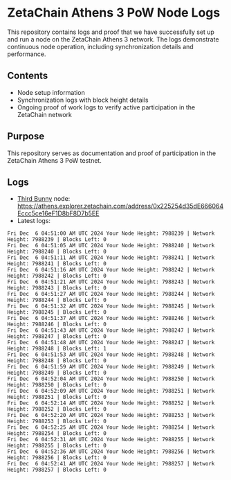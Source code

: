 # ZetaChain Athens 3 PoW Node Logs
This repository contains logs and proof that we have successfully set up and run a node on the ZetaChain Athens 3 network. The logs demonstrate continuous node operation, including synchronization details and performance.

## Contents
- Node setup information
- Synchronization logs with block height details
- Ongoing proof of work logs to verify active participation in the ZetaChain network

## Purpose
This repository serves as documentation and proof of participation in the ZetaChain Athens 3 PoW testnet.

## Logs

- [Third Bunny](https://thirdbunny.xyz/) node: https://athens.explorer.zetachain.com/address/0x225254d35dE666064Eccc5ce16eF1D8bF8D7b5EE
- Latest logs:
```
Fri Dec  6 04:51:00 AM UTC 2024 Your Node Height: 7988239 | Network Height: 7988239 | Blocks Left: 0
Fri Dec  6 04:51:05 AM UTC 2024 Your Node Height: 7988240 | Network Height: 7988240 | Blocks Left: 0
Fri Dec  6 04:51:11 AM UTC 2024 Your Node Height: 7988241 | Network Height: 7988241 | Blocks Left: 0
Fri Dec  6 04:51:16 AM UTC 2024 Your Node Height: 7988242 | Network Height: 7988242 | Blocks Left: 0
Fri Dec  6 04:51:21 AM UTC 2024 Your Node Height: 7988243 | Network Height: 7988243 | Blocks Left: 0
Fri Dec  6 04:51:27 AM UTC 2024 Your Node Height: 7988244 | Network Height: 7988244 | Blocks Left: 0
Fri Dec  6 04:51:32 AM UTC 2024 Your Node Height: 7988245 | Network Height: 7988245 | Blocks Left: 0
Fri Dec  6 04:51:37 AM UTC 2024 Your Node Height: 7988246 | Network Height: 7988246 | Blocks Left: 0
Fri Dec  6 04:51:43 AM UTC 2024 Your Node Height: 7988247 | Network Height: 7988247 | Blocks Left: 0
Fri Dec  6 04:51:48 AM UTC 2024 Your Node Height: 7988247 | Network Height: 7988248 | Blocks Left: 1
Fri Dec  6 04:51:53 AM UTC 2024 Your Node Height: 7988248 | Network Height: 7988248 | Blocks Left: 0
Fri Dec  6 04:51:59 AM UTC 2024 Your Node Height: 7988249 | Network Height: 7988249 | Blocks Left: 0
Fri Dec  6 04:52:04 AM UTC 2024 Your Node Height: 7988250 | Network Height: 7988250 | Blocks Left: 0
Fri Dec  6 04:52:09 AM UTC 2024 Your Node Height: 7988251 | Network Height: 7988251 | Blocks Left: 0
Fri Dec  6 04:52:14 AM UTC 2024 Your Node Height: 7988252 | Network Height: 7988252 | Blocks Left: 0
Fri Dec  6 04:52:20 AM UTC 2024 Your Node Height: 7988253 | Network Height: 7988253 | Blocks Left: 0
Fri Dec  6 04:52:25 AM UTC 2024 Your Node Height: 7988254 | Network Height: 7988254 | Blocks Left: 0
Fri Dec  6 04:52:31 AM UTC 2024 Your Node Height: 7988255 | Network Height: 7988255 | Blocks Left: 0
Fri Dec  6 04:52:36 AM UTC 2024 Your Node Height: 7988256 | Network Height: 7988256 | Blocks Left: 0
Fri Dec  6 04:52:41 AM UTC 2024 Your Node Height: 7988257 | Network Height: 7988257 | Blocks Left: 0
```
